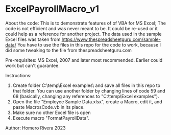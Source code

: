# ExcelPayrollMacro_v1

About the code:
This is to demonstrate features of of VBA for MS Excel; The code is not efficient and  was never meant to be.
It could be re-used or it could help as a reference for another project.
The data used in the sample Excel files was taken from https://www.thespreadsheetguru.com/sample-data/
You have to use the files in this repo for the code to work, because I did some tweaking to the file from thespreadsheetguru.com

Pre-requisites:
MS Excel, 2007 and later most recommended. Earlier could work but can't guarantee.

Instructions:
1. Create folder C:\temp\Excel examples\ and save all files in this repo to that folder.
You can use another folder by changing lines of code 59 and 68 (basically, changing any references to "C:\temp\Excel examples\").
2. Open the file "Employee Sample Data.xlsx", create a Macro, edit it, and paste MacrosCode.vb in its place.
3. Make sure no other Excel file is open
4. Execute macro "FormatPayrollData".

Author:
Homero Rivera
2023

